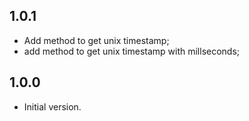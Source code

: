 ## 1.0.1

* Add method to get unix timestamp;
* add method to get unix timestamp with millseconds;

## 1.0.0

- Initial version.
